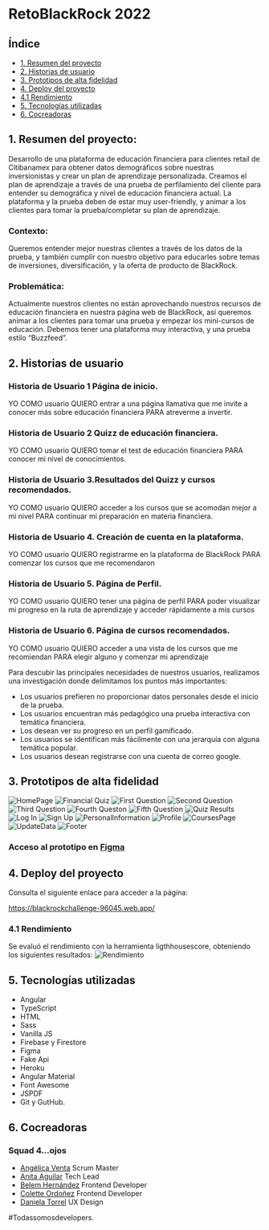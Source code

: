 # RetoBlackRock 2022

## Índice

* [1. Resumen del proyecto](#1-resumen-del-proyecto)
* [2. Historias de usuario](#2-historias-de-usuario)
* [3. Prototipos de alta fidelidad](#3-prototipos-de-alta-fidelidad)
* [4. Deploy del proyecto](#4-deploy-del-proyecto)
* [4.1 Rendimiento](#4.1-rendimiento)
* [5. Tecnologías utilizadas](#5-tecnologías-utilizadas)
* [6. Cocreadoras](#6-cocreadoras)


## 1. Resumen del proyecto:
Desarrollo de una plataforma de educación financiera para clientes retail de Citibanamex para obtener datos demográficos sobre nuestras inversionistas y crear un plan de aprendizaje personalizada. Creamos el plan de aprendizaje a través de una prueba de perfilamiento del cliente para entender su demográfica y nivel de educación financiera actual. La plataforma y la prueba deben de estar muy user-friendly, y animar a los clientes para tomar la prueba/completar su plan de aprendizaje. 

### Contexto: 
Queremos entender mejor nuestras clientes a través de los datos de la prueba, y también cumplir con nuestro objetivo para educarles sobre temas de inversiones, diversificación, y la oferta de producto de BlackRock. 

### Problemática: 
Actualmente nuestros clientes no están aprovechando nuestros recursos de educación financiera en nuestra página web de BlackRock, así queremos animar a los clientes para tomar una prueba y empezar los mini-cursos de educación. Debemos tener una plataforma muy interactiva, y una prueba estilo “Buzzfeed”. 

## 2. Historias de usuario

### Historia de Usuario 1 Página de inicio.
YO COMO usuario QUIERO entrar a una página llamativa que me invite a conocer más sobre educación financiera PARA atreverme a invertir.

### Historia de Usuario 2 Quizz de educación financiera.
YO COMO usuario QUIERO tomar el test de educación financiera PARA conocer mi nivel de conocimientos.

### Historia de Usuario 3.Resultados del Quizz y cursos recomendados.
YO COMO usuario QUIERO acceder a los cursos que se acomodan mejor a mi nivel PARA continuar mi preparación en materia financiera.

### Historia de Usuario 4. Creación de cuenta en la plataforma.
YO COMO usuario QUIERO registrarme en la plataforma de BlackRock PARA comenzar los cursos que me recomendaron

### Historia de Usuario 5. Página de Perfil.
YO COMO usuario QUIERO tener una página de perfil PARA poder visualizar mi progreso en la ruta de aprendizaje y acceder rápidamente a mis cursos

### Historia de Usuario 6. Página de cursos recomendados.
YO COMO usuario QUIERO acceder a una vista de los cursos que me recomiendan PARA elegir alguno y comenzar mi aprendizaje

Para descubir las principales necesidades de nuestros usuarios, realizamos una investigación donde delimitamos los puntos más importantes:
- Los usuarios prefieren no proporcionar datos personales desde el inicio de la prueba. 
- Los usuarios encuentran más pedagógico una prueba interactiva con temática financiera.
- Los desean ver su progreso en un perfil gamificado.
- Los usuarios se identifican más fácilmente con una jerarquía con alguna temática popular.
- Los usuarios desean registrarse con una cuenta de correo google.

## 3. Prototipos de alta fidelidad

![HomePage](./blackrock/ReadmeFiles/Homepage.jpg "Página de inicio")
![Financial Quiz](./blackrock/ReadmeFiles/Financial_quiz.jpg "Inicio Cuestionario")
![First Question](./blackrock/ReadmeFiles/First_question.jpg "Primera pregunta")
![Second Question](./blackrock/ReadmeFiles/Second_question.jpg "Segunda pregunta")
![Third Question](./blackrock/ReadmeFiles/Third_question.jpg "Tercera pregunta")
![Fourth Queston](./blackrock/ReadmeFiles/Fourth_queston.jpg "Cuarta pregunta")
![Fifth Question](./blackrock/ReadmeFiles/Fifth_question.jpg "Quinta pregunta")
![Quiz Results](./blackrock/ReadmeFiles/Quiz_Results.jpg "Resultados del Quiz")
![Log In](./blackrock/ReadmeFiles/Log_in.jpg "Inicio de sesión")
![Sign Up](./blackrock/ReadmeFiles/Sign_up.jpg "Página de registro")
![PersonalInformation](./blackrock/ReadmeFiles/Personal_information.jpg "Formulario de información personal")
![Profile](./blackrock/ReadmeFiles/Profile.jpg "Perfil del usuario")
![CoursesPage](./blackrock/ReadmeFiles/Courses_page.jpg "Página de cursos")
![UpdateData](./blackrock/ReadmeFiles/Update_data.jpg "Actualización de datos")
![Footer](./blackrock/ReadmeFiles/footer.jpg "Footer")

### Acceso al prototipo en [Figma](https://www.figma.com/file/WuY6svf3tpRThbA9UF7TjM/Reto-BLK?node-id=195%3A62)

## 4. Deploy del proyecto
Consulta el siguiente enlace para acceder a la página:

https://blackrockchallenge-96045.web.app/

### 4.1 Rendimiento
Se evaluó el rendimiento con la herramienta ligthhousescore, obteniendo los siguientes resultados: 
![Rendimiento](./blackrock/ReadmeFiles/rendimiento.png "Rendimiento")


## 5. Tecnologías utilizadas
- Angular
- TypeScript
- HTML
- Sass
- Vanilla JS
- Firebase y Firestore
- Figma 
- Fake Api
- Heroku
- Angular Material 
- Font Awesome
- JSPDF
- Git y GutHub.

## 6. Cocreadoras 
### Squad 4...ojos

 - [Angélica Venta](https://github.com/AngieVenta) Scrum Master
 - [Anita Aguilar](https://github.com/annamar26) Tech Lead
 - [Belem Hernández](https://github.com/belemHA) Frontend Developer
 - [Colette Ordoñez](https://github.com/ColetteOrdz) Frontend Developer
 - [Daniela Torrel](https://github.com/danitorrel) UX Design 
 
  #Todassomosdevelopers.
 
